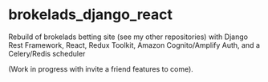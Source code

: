 # brokelads_django_react

Rebuild of brokelads betting site (see my other repositories) with Django Rest Framework, React, Redux Toolkit, Amazon Cognito/Amplify Auth, and a Celery/Redis scheduler

(Work in progress with invite a friend features to come).

